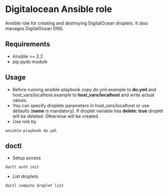# Digitalocean Ansible role
Ansible role for creating and destroying DigitalOcean droplets. It also manages DigitalOcean DNS.

## Requirements
* Ansible >= 2.2
* pip pydo module

## Usage
* Before running ansible-playbook copy do.yml.example to **do.yml** and host_vars/localhost.example to **host_vars/localhost** and write actual values.
* You can specify droplets parameters in host_vars/localhost or use defaults (**name** is mandatory). If droplet variable has **delete: true** droplet will be deleted. Otherwise will be created.
* Use role by
```
ansible-playbook do.yml
```

## doctl
* Setup access
```
doctl auth init
```
* List droplets
```
doctl compute droplet list
```
